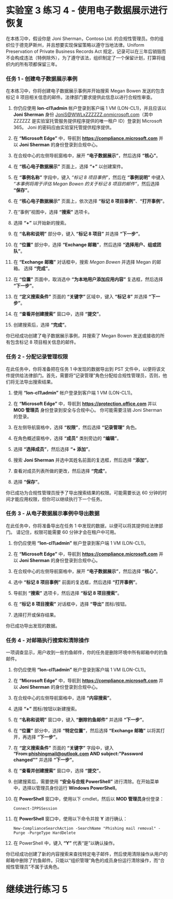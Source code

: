 ﻿# 实验室 3 练习 4 - 使用电子数据展示进行恢复

在本练习中，假设你是 Joni Sherman，Contoso Ltd. 的合规性管理员。你的组织位于德克萨斯州，并且想要实现保留策略以遵守当地法律。Uniform Preservation of Private Business Records Act 规定，记录可以在三年后销毁而不会构成违法（特例除外），为了遵守该法，组织制定了一个保留计划，打算将组织内的所有项都保留三年。

### 任务 1 - 创建电子数据展示事例

在本练习中，你将创建电子数据展示事例并开始搜索 Megan Bowen 发送的包含标记 8 项目相关信息的邮件。法律部门要求提供此信息以进行合规性审查。

1. 你仍应使用 **lon-cl1\admin** 帐户登录到客户端 1 VM (LON-CL1)，并且应该以 **Joni Sherman** 身份 JoniS@WWLxZZZZZZ.onmicrosoft.com（其中 ZZZZZZ 是实验室托管服务提供程序提供的唯一租户 ID）登录到 Microsoft 365。  Joni 的密码应由实验室托管提供程序提供。 

2. 在 **“Microsoft Edge”** 中，导航到 **https://compliance.microsoft.com** 并以 **Joni Sherman** 的身份登录到合规中心。

3. 在合规中心的左侧导航窗格中，展开 **“电子数据展示”**，然后选择 **“核心”**。

4. 在 **“核心电子数据展示”** 页面上，选择 **“+”** 以创建案件。

5. 在 **“事例名称”** 字段中，键入 *“标记 8 项目事例”*，然后在 **“事例说明”** 中键入 *“本事例将用于评估 Megan Bowen 的关于标记 8 项目的邮件”*，然后选择 **“保存”**。

6. 在 **“核心电子数据展示”** 页面上，依次选择 **“标记 8 项目事例”**、**“打开事例”**。

7. 在“事例”视图中，选择 **“搜索”** 选项卡。

8. 选择 **“+”** 以开始新的搜索。

9. 在 **“名称和说明”** 部分中，键入 **“标记 8 项目”** 并选择 **“下一步”**。

10. 在 **“位置”** 部分中，选择 **“Exchange 邮箱”**，然后选择 **“选择用户、组或团队”**。

11. 在 **“Exchange 邮箱”** 对话框中，搜索 *Megan Bowen* 并选择 Megan 的邮箱。  选择 **“完成”**。

12. 在 **“位置”** 页面中，取消选中 **“为本地用户添加应用内容”** 复选框，然后选择 **“下一步”**。

13. 在 **“定义搜索条件”** 页面的 **“关键字”** 区域中，键入 **“标记 8”** 并选择 **“下一步”**。

14. 在 **“查看并创建搜索”** 窗口中，选择 **“提交”**。

15. 创建搜索后，选择 **“完成”**。

你已经成功创建了电子数据展示事例，并搜索了 Megan Bowen 发送或接收的所有包含标记 8 项目相关信息的邮件。

### 任务 2 - 分配记录管理权限

在此任务中，你将准备把在任务 1 中发现的数据导出到 PST 文件中，以便将该文件提供给法律部门。首先，需要将“记录管理”角色分配给合规性管理员，否则，他们将无法导出搜索结果。

1. 使用 **“lon-cl1\admin”** 帐户登录到客户端 1 VM (LON-CL1)。

2. 在 **“Microsoft Edge”** 中，导航到 **https://protection.office.com** 并以 **MOD 管理员** 身份登录到安全与合规中心。  你可能需要注销 Joni Sherman 的登录。

3. 在左侧导航窗格中，选择 **“权限”**，然后选择 **“记录管理”** 角色。

4. 在角色概述窗格中，选择 **“成员”** 类别旁边的 **“编辑”**。

5. 选择 **“选择成员”**，然后选择 **“+ 添加”**。
 
6. 搜索 **Joni Sherman** 并选中其姓名前面的复选框，然后选择 **“添加”**。

7. 查看对成员列表所做的更改，然后选择 **“完成”**。

8. 选择 **“保存”**。

你已成功为合规性管理员授予了导出搜索结果的权限。可能需要长达 60 分钟的时间才能应用权限，但你可以继续执行下一个任务。

### 任务 3 - 从电子数据展示事例中导出数据

在此任务中，你将准备导出在任务 1 中发现的数据，以便可以将其提供给法律部门。  请记住，权限可能需要 60 分钟才会在租户中可用。

1. 你仍应使用 **“lon-cl1\admin”** 帐户登录到客户端 1 VM (LON-CL1)。

2. 在 **“Microsoft Edge”** 中，导航到 **https://compliance.microsoft.com** 并以 **Joni Sherman** 的身份登录到合规中心。

3. 在合规中心的左侧导航窗格中，展开 **“电子数据展示”**，然后选择 **“核心”**。

4. 选中 **“标记 8 项目事例”** 前面的复选框，然后选择 **“打开事例”**。

5. 导航到 **“搜索”** 选项卡，然后选择 **“标记 8 项目搜索”**。

6. 在 **“标记 8 项目搜索”** 对话框中，选择 **“导出”** 图标/按钮。

7. 选择打开或保存结果。

你已成功导出发现的数据。

### 任务 4 - 对邮箱执行搜索和清除操作

一项调查显示，用户收到一些钓鱼邮件，你的任务是删除环境中所有邮箱中的钓鱼邮件。

1. 你仍应使用 **“lon-cl1\admin”** 帐户登录到客户端 1 VM (LON-CL1)。

2. 在 **“Microsoft Edge”** 中，导航到 **https://compliance.microsoft.com** 并以 **Joni Sherman** 的身份登录到合规中心。

3. 在合规中心的左侧导航窗格中，选择 **“内容搜索”**。

4. 选择 **“+”** 图标/按钮以新建搜索。

5. 在 **“名称和说明”** 窗口中，键入 **“删除钓鱼邮件”** 并选择 **“下一步”**。

6. 在 **“位置”** 部分中，选择 **“特定位置”**，然后选择 **“Exchange 邮箱”** 以将其打开，再选择 **“下一步”**。

7. 在 **“定义搜索条件”** 页面的 **“关键字”** 字段中，键入 **“From:phishingmail@outlook.com AND subject:"Password changed"”** 并选择 **“下一步”**。

8. 在 **“查看并创建搜索”** 窗口中，选择 **“提交”**。

9. 创建搜索后，需要使用 **“安全与合规 PowerShell”** 进行清除。在开始菜单中，选择以管理员身份运行 **Windows PowerShell**。

10. 在 **PowerShell** 窗口中，使用以下 cmdlet，然后以 **MOD 管理员**身份登录：

	`Connect-IPPSSession`

11. 在 **PowerShell** 窗口中，使用以下命令并按 **Y** 进行确认：

	`New-ComplianceSearchAction -SearchName "Phishing mail removal" -Purge -PurgeType HardDelete`

12. 在 PowerShell 中，键入 **“Y”** 代表“是”以确认操作。

你已经成功创建了新的内容搜索来查找特定电子邮件，然后使用清除操作从用户的邮箱中删除了钓鱼邮件。只能以“组织管理”角色的成员身份运行清除操作，而“合规性管理员”不属于该角色。

# 继续进行练习 5
